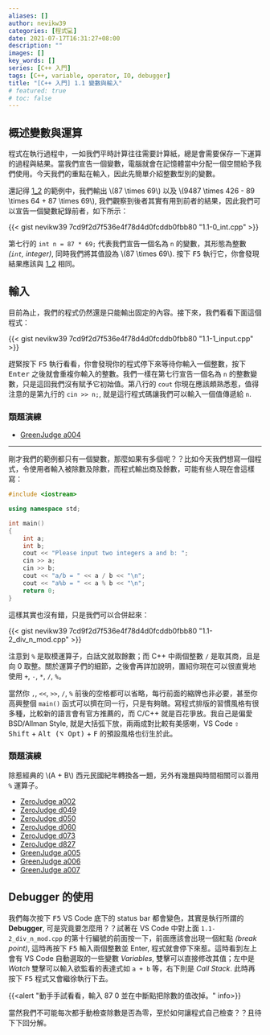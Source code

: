 ```yaml
---
aliases: []
author: nevikw39
categories: [程式💻]
date: 2021-07-17T16:31:27+08:00
description: ""
images: []
key_words: []
series: [C++ 入門]
tags: [C++, variable, operator, IO, debugger]
title: "[C++ 入門] 1.1 變數與輸入"
# featured: true
# toc: false
---
```


## 概述變數與運算

程式在執行過程中，一如我們平時計算往往需要計算紙，總是會需要保存一下運算的過程與結果。當我們宣告一個變數，電腦就會在記憶體當中分配一個空間給予我們使用。今天我們的重點在輸入，因此先簡單介紹整數型別的變數。

還記得 [1_2](https://gist.github.com/nevikw39/7cd9f2d7f536e4f78d4d0fcddb0fbb80#file-1-2_output-cpp) 的範例中，我們輸出 \\(87 \\times 69\\) 以及 \\(9487 \\times 426 - 89 \\times 64 + 87 \\times 69\\), 我們觀察到後者其實有用到前者的結果，因此我們可以宣告一個變數紀錄前者，如下所示：

{{< gist nevikw39 7cd9f2d7f536e4f78d4d0fcddb0fbb80 "1.1-0_int.cpp" >}}

第七行的 `int n = 87 * 69;` 代表我們宣告一個名為 `n` 的變數，其形態為整數 _(`int`, integer)_, 同時我們將其值設為 \\(87 \\times 69\\). 按下 <kbd>F5</kbd> 執行它，你會發現結果應該與 [1_2](https://gist.github.com/nevikw39/7cd9f2d7f536e4f78d4d0fcddb0fbb80#file-1-2_output-cpp) 相同。

## 輸入

目前為止，我們的程式仍然還是只能輸出固定的內容。接下來，我們看看下面這個程式：

{{< gist nevikw39 7cd9f2d7f536e4f78d4d0fcddb0fbb80 "1.1-1_input.cpp" >}}

趕緊按下 <kbd>F5</kbd> 執行看看，你會發現你的程式停下來等待你輸入一個整數，按下 <kbd>Enter</kbd> 之後就會重複你輸入的整數。我們一樣在第七行宣告一個名為 `n` 的整數變數，只是這回我們沒有賦予它初始值。第八行的 `cout` 你現在應該頗熟悉惹，值得注意的是第九行的 `cin >> n;`, 就是這行程式碼讓我們可以輸入一個值傳遞給 `n`.

### 類題演練

- [GreenJudge a004](http://www.tcgs.tc.edu.tw:1218/ShowProblem?problemid=a004)

---

剛才我們的範例都只有一個變數，那麼如果有多個呢？？比如今天我們想寫一個程式，令使用者輸入被除數及除數，而程式輸出商及餘數，可能有些人現在會這樣寫：
```cpp
#include <iostream>

using namespace std;

int main()
{
    int a;
    int b;
    cout << "Please input two integers a and b: ";
    cin >> a;
    cin >> b;
    cout << "a/b = " << a / b << "\n";
    cout << "a%b = " << a % b << "\n";
    return 0;
}
```
這樣其實也沒有錯，只是我們可以合併起來：

{{< gist nevikw39 7cd9f2d7f536e4f78d4d0fcddb0fbb80 "1.1-2_div_n_mod.cpp" >}}

注意到 `%` 是取模運算子，白話文就取餘數；而 C++ 中兩個整數 `/` 是取其商，且是向 0 取整。關於運算子們的細節，之後會再詳加說明，置紹你現在可以很直覺地使用 `+`, `-`, `*`, `/`, `%`。

當然你 `,`, `<<`, `>>`, `/`, `%` 前後的空格都可以省略，每行前面的縮牌也非必要，甚至你高興整個 `main()` 函式可以擠在同一行，只是有夠醜。寫程式排版的習慣風格有很多種，比較新的語言會有官方推薦的，而 C/C++ 就是百花爭放。我自己是偏愛 BSD/Allman Style, 就是大括弧下放，兩兩成對比較有美感喇，VS Code <kbd>⇧ Shift</kbd> + <kbd>Alt (⌥ Opt)</kbd> + <kbd>F</kbd> 的預設風格也衍生於此。

### 類題演練

除惹經典的 \\(A + B\\) 西元民國紀年轉換各一題，另外有幾題與時間相關可以善用 `%` 運算子。

- [ZeroJudge a002](https://zerojudge.tw/ShowProblem?problemid=a002)
- [ZeroJudge d049](https://zerojudge.tw/ShowProblem?problemid=d049)
- [ZeroJudge d050](https://zerojudge.tw/ShowProblem?problemid=d050)
- [ZeroJudge d060](https://zerojudge.tw/ShowProblem?problemid=d060)
- [ZeroJudge d073](https://zerojudge.tw/ShowProblem?problemid=d073)
- [ZeroJudge d827](https://zerojudge.tw/ShowProblem?problemid=d827)
- [GreenJudge a005](http://www.tcgs.tc.edu.tw:1218/ShowProblem?problemid=a005)
- [GreenJudge a006](http://www.tcgs.tc.edu.tw:1218/ShowProblem?problemid=a006)
- [GreenJudge a007](http://www.tcgs.tc.edu.tw:1218/ShowProblem?problemid=a007)

## Debugger 的使用

我們每次按下 <kbd>F5</kbd> VS Code 底下的 status bar 都會變色，其實是執行所謂的 **Debugger**, 可是究竟要怎麼用？？試著在 VS Code 中對上面 `1.1-2_div_n_mod.cpp` 的第十行編號的前面按一下，前面應該會出現一個紅點 _(break point)_, 這時再按下 <kbd>F5</kbd> 輸入兩個整數並 Enter, 程式就會停下來惹。這時看到左上會有 VS Code 自動選取的一些變數 _Variables_, 雙擊可以直接修改其值；左中是 _Watch_ 雙擊可以輸入欲監看的表達式如 `a + b` 等，右下則是 _Call Stack_. 此時再按下 <kbd>F5</kbd> 程式又會繼徐執行下去。

{{<alert "動手手試看看，輸入 87 0 並在中斷點把除數的值改掉。" info>}}

當然我們不可能每次都手動檢查除數是否為零，至於如何讓程式自己檢查？？且待下下回分解。
